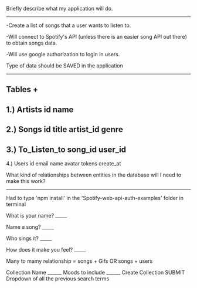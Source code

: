 Briefly describe what my application will do. 
**********************************************
-Create a list of songs that a user wants to listen to. 

-Will connect to Spotify's API (unless there is an easier song API out there) to obtain songs data. 

-Will use google authorization to login in users. 

Type of data should be SAVED in the application
**********************************************

Tables + 
---------------------------------------------
1.) Artists 
		id 		name 
---------------------------------------------
2.) Songs
		id 		title 	artist_id		genre
---------------------------------------------
3.) To_Listen_to
		song_id		user_id
---------------------------------------------
4.) Users
		id 		email 	name 	avatar 		tokens		create_at

What kind of relationships between entities in the database will I need to make this work?

------------
Had to type 'npm install' in the 'Spotify-web-api-auth-examples' folder in terminal 

What is your name? _____

Name a song? _____

Who sings it? _____

How does it make you feel? _____


Many to mamy relationship = songs + Gifs OR songs + users

Collection Name ______ Moods to include ______ Create Collection SUBMIT
										Dropdown of all the previous search terms




